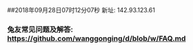##2018年09月28日07时12分07秒 新址: 142.93.123.61
### 兔友常见问题及解答: https://github.com/wanggonging/d/blob/w/FAQ.md

